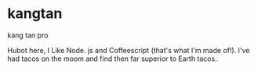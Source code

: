 # kangtan

kang tan pro

Hubot here, I Like Node. js and Coffeescript (that's what I'm made of!).
I've had tacos on the moom and find then far superior to Earth tacos.

